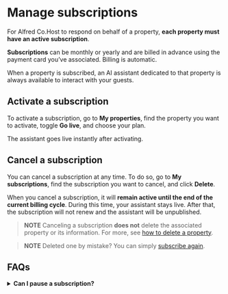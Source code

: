 # Manage subscriptions

For Alfred Co.Host to respond on behalf of a property, **each property must have an active subscription**.

**Subscriptions** can be monthly or yearly and are billed in advance using the payment card you’ve associated. Billing is automatic.

When a property is subscribed, an AI assistant dedicated to that property is always available to interact with your guests.

## Activate a subscription

To activate a subscription, go to **My properties**, find the property you want to activate, toggle **Go live**, and choose your plan.

The assistant goes live instantly after activating.

## Cancel a subscription 

You can cancel a subscription at any time. To do so, go to **My subscriptions**, find the subscription you want to cancel, and click **Delete**.

When you cancel a subscription, it will **remain active until the end of the current billing cycle**. During this time, your assistant stays live. After that, the subscription will not renew and the assistant will be unpublished.

> **NOTE** Canceling a subscription **does not** delete the associated property or its information. For more, see [how to delete a property]().

> **NOTE** Deleted one by mistake? You can simply [subscribe again](#activate-a-subscription).


## FAQs

<details><summary><b>Can I pause a subscription?</b></summary>

You can’t pause a subscription. If you want to make changes in a property library while hiding your assistant, you can [temporarily unpublish your assistant](#). This removes it from all guest-facing touchpoints.

If you want to unpublish your assistant before the subscription expires:
1. [Cancel the subscription](#cancel-a-subscription).
2. [Temporarily unpublish the assistant](#) so it’s hidden until the end of the billing cycle.

</details>
